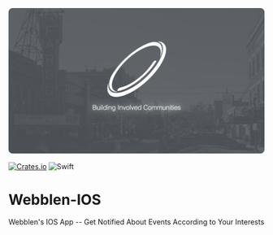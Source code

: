 ![Webblen-IOS](https://github.com/mukai154/Webblen-IOS/blob/2.0.2/resources/webblen-cover-img.png)

[![Crates.io](https://img.shields.io/crates/l/rustc-serialize.svg)]()
![Swift](https://img.shields.io/badge/%20in-swift%204.0-orange.svg)

# Webblen-IOS
Webblen's IOS App -- Get Notified About Events According to Your Interests
